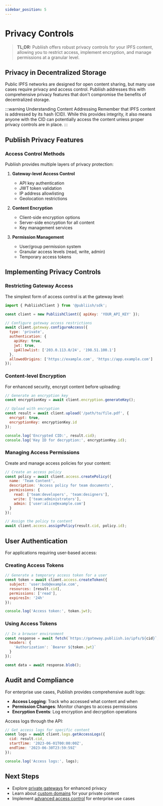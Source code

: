 ```yaml
---
sidebar_position: 5
---
```


# Privacy Controls

> **TL;DR:** Publiish offers robust privacy controls for your IPFS content, allowing you to restrict access, implement encryption, and manage permissions at a granular level.

## Privacy in Decentralized Storage

Public IPFS networks are designed for open content sharing, but many use cases require privacy and access control. Publiish addresses this with comprehensive privacy features that don't compromise the benefits of decentralized storage.

:::warning Understanding Content Addressing
Remember that IPFS content is addressed by its hash (CID). While this provides integrity, it also means anyone with the CID can potentially access the content unless proper privacy controls are in place.
:::

## Publiish Privacy Features

### Access Control Methods

Publiish provides multiple layers of privacy protection:

1. **Gateway-level Access Control**
   - API key authentication
   - JWT token validation
   - IP address allowlisting
   - Geolocation restrictions

2. **Content Encryption**
   - Client-side encryption options
   - Server-side encryption for all content
   - Key management services

3. **Permission Management**
   - User/group permission system
   - Granular access levels (read, write, admin)
   - Temporary access tokens

## Implementing Privacy Controls

### Restricting Gateway Access

The simplest form of access control is at the gateway level:

```javascript
import { PubliishClient } from '@publiish/sdk';

const client = new PubliishClient({ apiKey: 'YOUR_API_KEY' });

// Configure gateway access restrictions
await client.gateway.configureAccess({
  type: 'private',
  authentication: {
    apiKey: true,
    jwt: true,
    ipAllowlist: ['203.0.113.0/24', '198.51.100.1']
  },
  allowedOrigins: ['https://example.com', 'https://app.example.com']
});
```

### Content-level Encryption

For enhanced security, encrypt content before uploading:

```javascript
// Generate an encryption key
const encryptionKey = await client.encryption.generateKey();

// Upload with encryption
const result = await client.upload('/path/to/file.pdf', {
  encrypt: true,
  encryptionKey: encryptionKey.id
});

console.log('Encrypted CID:', result.cid);
console.log('Key ID for decryption:', encryptionKey.id);
```

### Managing Access Permissions

Create and manage access policies for your content:

```javascript
// Create an access policy
const policy = await client.access.createPolicy({
  name: 'Team Content',
  description: 'Access policy for team documents',
  permissions: {
    read: ['team:developers', 'team:designers'],
    write: ['team:administrators'],
    admin: ['user:alice@example.com']
  }
});

// Assign the policy to content
await client.access.assignPolicy(result.cid, policy.id);
```

## User Authentication

For applications requiring user-based access:

### Creating Access Tokens

```javascript
// Generate a temporary access token for a user
const token = await client.access.createToken({
  subject: 'user:bob@example.com',
  resources: [result.cid],
  permissions: ['read'],
  expiresIn: '24h'
});

console.log('Access token:', token.jwt);
```

### Using Access Tokens

```javascript
// In a browser environment
const response = await fetch(`https://gateway.publiish.io/ipfs/${cid}`, {
  headers: {
    'Authorization': `Bearer ${token.jwt}`
  }
});

const data = await response.blob();
```

## Audit and Compliance

For enterprise use cases, Publiish provides comprehensive audit logs:

- **Access Logging**: Track who accessed what content and when
- **Permission Changes**: Monitor changes to access permissions
- **Encryption Events**: Log encryption and decryption operations

Access logs through the API:

```javascript
// Get access logs for specific content
const logs = await client.logs.getAccessLogs({
  cid: result.cid,
  startTime: '2023-06-01T00:00:00Z',
  endTime: '2023-06-30T23:59:59Z'
});

console.log('Access logs:', logs);
```

## Next Steps

- Explore [private gateways](/docs/advanced/private-gateways) for enhanced privacy
- Learn about [custom domains](/docs/advanced/custom-domains) for your private content
- Implement [advanced access control](/docs/advanced/access-control) for enterprise use cases 